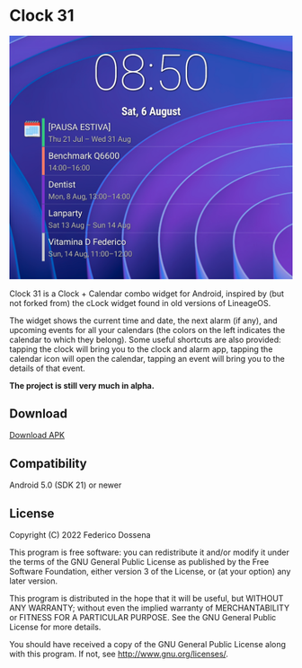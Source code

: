 # Clock 31
![Screenshot](.github/screenshot1.png)

Clock 31 is a Clock + Calendar combo widget for Android, inspired by (but not forked from) the cLock widget found in old versions of LineageOS.

The widget shows the current time and date, the next alarm (if any), and upcoming events for all your calendars (the colors on the left indicates the calendar to which they belong). Some useful shortcuts are also provided: tapping the clock will bring you to the clock and alarm app, tapping the calendar icon will open the calendar, tapping an event will bring you to the details of that event.

__The project is still very much in alpha.__

## Download
[Download APK](https://downloads.fdossena.com/geth.php?r=clock31-apk)

## Compatibility
Android 5.0 (SDK 21) or newer

## License
Copyright (C) 2022 Federico Dossena

This program is free software: you can redistribute it and/or modify
it under the terms of the GNU General Public License as published by
the Free Software Foundation, either version 3 of the License, or
(at your option) any later version.

This program is distributed in the hope that it will be useful,
but WITHOUT ANY WARRANTY; without even the implied warranty of
MERCHANTABILITY or FITNESS FOR A PARTICULAR PURPOSE.  See the
GNU General Public License for more details.

You should have received a copy of the GNU General Public License
along with this program.  If not, see <http://www.gnu.org/licenses/>.
